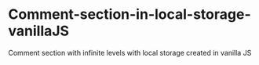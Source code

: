 # Comment-section-in-local-storage-vanillaJS
Comment section with infinite levels with local storage created in vanilla JS
